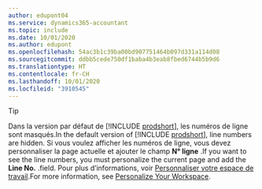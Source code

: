 ```yaml
---
author: edupont04
ms.service: dynamics365-accountant
ms.topic: include
ms.date: 10/01/2020
ms.author: edupont
ms.openlocfilehash: 54ac3b1c39ba00bd907751464b097d331a114d08
ms.sourcegitcommit: ddbb5cede750df1baba4b3eab8fbed6744b5b9d6
ms.translationtype: HT
ms.contentlocale: fr-CH
ms.lasthandoff: 10/01/2020
ms.locfileid: "3910545"
---
```

> [!TIP]
> <span data-ttu-id="acea4-101">Dans la version par défaut de [!INCLUDE [prodshort](prodshort.md)], les numéros de ligne sont masqués.</span><span class="sxs-lookup"><span data-stu-id="acea4-101">In the default version of [!INCLUDE [prodshort](prodshort.md)], line numbers are hidden.</span></span> <span data-ttu-id="acea4-102">Si vous voulez afficher les numéros de ligne, vous devez personnaliser la page actuelle et ajouter le champ **N° ligne** .</span><span class="sxs-lookup"><span data-stu-id="acea4-102">If you want to see the line numbers, you must personalize the current page and add the **Line No.**</span></span> <span data-ttu-id="acea4-103">.</span><span class="sxs-lookup"><span data-stu-id="acea4-103">field.</span></span> <span data-ttu-id="acea4-104">Pour plus d’informations, voir [Personnaliser votre espace de travail](../ui-personalization-user.md#to-start-personalizing-a-page-through-the-personalizing-banner).</span><span class="sxs-lookup"><span data-stu-id="acea4-104">For more information, see [Personalize Your Workspace](../ui-personalization-user.md#to-start-personalizing-a-page-through-the-personalizing-banner).</span></span>  
